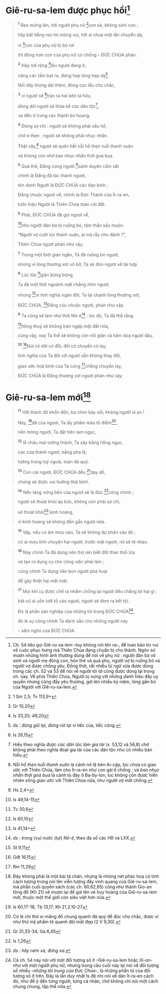 # Giê-ru-sa-lem được phục hồi[^1]

> <sup><b>1</b></sup> Reo mừng lên, hỡi người phụ nữ [^1*]son sẻ, không sinh con ;
> 
> hãy bật tiếng reo hò mừng vui, hỡi ai chưa một lần chuyển dạ,
> 
> vì [^2*]con của phụ nữ bị bỏ rơi
> 
> thì đông hơn con của phụ nữ có chồng – ĐỨC CHÚA phán.
>


> <sup><b>2</b></sup> Hãy nới rộng [^3*]lều ngươi đang ở,
> 
> căng các tấm bạt ra, đừng hẹp lòng hẹp dạ[^2].
> 
> Nối dây thừng dài thêm, đóng cọc lều cho chắc,
>


> <sup><b>3</b></sup> vì ngươi sẽ [^4*]tràn ra hai bên tả hữu,
> 
> dòng dõi ngươi sẽ thừa kế các dân tộc[^3],
> 
> và đến ở trong các thành bỏ hoang.
>


> <sup><b>4</b></sup> Đừng sợ chi : ngươi sẽ không phải xấu hổ,
> 
> chớ e thẹn : ngươi sẽ không phải nhục nhằn.
> 
> Thật vậy,[^4] ngươi sẽ quên hết nỗi hổ thẹn tuổi thanh xuân
> 
> và không còn nhớ bao nhục nhằn thời goá bụa.
>


> <sup><b>5</b></sup> Quả thế, Đấng cùng ngươi [^5*]sánh duyên cầm sắt
> 
> chính là Đấng đã tác thành ngươi,
> 
> tôn danh Người là ĐỨC CHÚA các đạo binh ;
> 
> Đấng chuộc ngươi về, chính là Đức Thánh của Ít-ra-en,
> 
> tước hiệu Người là Thiên Chúa toàn cõi đất.
>


> <sup><b>6</b></sup> Phải, ĐỨC CHÚA đã gọi ngươi về,
> 
> [^6*]như người đàn bà bị ruồng bỏ, tâm thần sầu muộn.
> 
> “Người vợ cưới lúc thanh xuân, ai mà rẫy cho đành ?”,
> 
> Thiên Chúa ngươi phán như vậy.
>


> <sup><b>7</b></sup> Trong một thời gian ngắn, Ta đã ruồng bỏ ngươi,
> 
> nhưng vì lòng thương xót vô bờ, Ta sẽ đón ngươi về tái hợp.
>


> <sup><b>8</b></sup> Lúc lửa [^7*]giận bừng bừng,
> 
> Ta đã một thời ngoảnh mặt chẳng nhìn ngươi,
> 
> nhưng [^8*]vì tình nghĩa ngàn đời, Ta lại chạnh lòng thương xót,
> 
> ĐỨC CHÚA, [^9*]Đấng cứu chuộc ngươi, phán như vậy.
>


> <sup><b>9</b></sup> Ta cũng sẽ làm như thời Nô-ê[^5] : lúc đó, Ta đã thề rằng
> 
> [^10*]hồng thuỷ sẽ không tràn ngập mặt đất nữa,
> 
> cũng vậy, nay Ta thề sẽ không còn nổi giận và hăm doạ ngươi đâu.
>


> <sup><b>10</b></sup> [^11*]Núi có dời có đổi, đồi có chuyển có lay,
> 
> tình nghĩa của Ta đối với ngươi vẫn không thay đổi,
> 
> giao ước hoà bình của Ta cũng [^12*]chẳng chuyển lay,
> 
> ĐỨC CHÚA là Đấng thương xót ngươi phán như vậy.
>

# Giê-ru-sa-lem mới[^6]

> <sup><b>11</b></sup> Hỡi thành đô khốn đốn, ba chìm bảy nổi, không người ủi an !
> 
> Này, [^13*]đá của ngươi, Ta lấy phẩm màu tô điểm[^7],
> 
> nền móng ngươi, Ta đặt trên lam ngọc,
>


> <sup><b>12</b></sup> lỗ châu mai tường thành, Ta xây bằng hồng ngọc,
> 
> các cửa thành ngươi, bằng pha lê,
> 
> tường trong luỹ ngoài, toàn đá quý.
>


> <sup><b>13</b></sup> Con cái ngươi, ĐỨC CHÚA đều [^14*]dạy dỗ,
> 
> chúng sẽ được vui hưởng thái bình.
>


> <sup><b>14</b></sup> Nền tảng vững bền của ngươi sẽ là đức [^15*]công chính ;
> 
> ngươi sẽ thoát khỏi áp bức, không còn phải sợ chi,
> 
> sẽ thoát khỏi[^8] kinh hoàng,
> 
> vì kinh hoàng sẽ không đến gần ngươi nữa.
>


> <sup><b>15</b></sup> Vậy, nếu có âm mưu nào, Ta sẽ không dự phần vào đó ;
> 
> có ai mưu tính chuyện hại ngươi, trước mặt ngươi, nó sẽ té nhào.
>


> <sup><b>16</b></sup> Này chính Ta đã dựng nên thợ rèn biết đốt than thổi lửa
> 
> và tạo ra dụng cụ cho công việc phải làm ;
> 
> cũng chính Ta dựng nên bọn người phá hoại
> 
> để gây thiệt hại mất mát.
>


> <sup><b>17</b></sup> Mọi khí cụ được chế ra nhằm chống lại ngươi đều chẳng lợi hại gì ;
> 
> bất cứ ai uốn lưỡi tố cáo ngươi, ngươi sẽ đem ra kết tội.
> 
> Đó là phần sản nghiệp của những tôi trung ĐỨC CHÚA[^9],
> 
> đó là sự công chính Ta dành sẵn cho những người này
> 
> – sấm ngôn của ĐỨC CHÚA.
>

[^1]: Ch. 54 kêu gọi Giê-ru-sa-lem –tuy không nói tên ra–, để loan báo tin vui về cuộc phục hưng mà Thiên Chúa đang chuẩn bị cho thành. Ngôn sứ mượn những hình ảnh thường dùng để nói về phụ nữ : người đàn bà vô sinh và người mẹ đông con, hôn thê và quả phụ, người vợ bị ruồng bỏ và người vợ được chồng yêu. Đồng thời, rất nhiều từ ngữ vừa được dùng trong các ch. 52 và 53 để nói về người tôi tớ cũng được dùng lại trong ch. này. Về phía Thiên Chúa, Người tự xưng với những danh hiệu đầy uy quyền nhưng cũng đầy yêu thương, gợi lên nhiều kỷ niệm, lòng gắn bó của Người với Giê-ru-sa-lem.
[^2]: ds : <i>đừng giữ lại, đừng rút lại</i> vì tiếc của, tiếc công.
[^3]: Hiểu theo nghĩa <i>được các dân tộc làm gia tài</i> (x. 53,12 và 56,8) chớ không phải theo nghĩa đoạt gia tài của các dân tộc như có nhiều bản hiểu.
[^4]: <i>Nỗi hổ thẹn tuổi thanh xuân</i> là cảnh nô lệ bên Ai-cập, lúc chưa có giao ước với Thiên Chúa, làm cho Ít-ra-en như con gái ế chồng ; và <i>bao nhục nhằn thời goá bụa</i> là cảnh tù đày ở Ba-by-lon, lúc không còn được hiển nhiên sống giao ước với Thiên Chúa nữa, như người vợ mất chồng.
[^5]: ds : <i>trong (vụ) nước (lụt) Nô-ê</i>, theo đa số các HR và LXX.
[^6]: Đây không phải là một bài tả chân, nhưng là những nét phác hoạ có tính cách tượng trưng nói lên viễn tượng đầy vinh quang của Giê-ru-sa-lem, mà phần cuối quyển sách (các ch. 60,62,65) cũng như thánh Gio-an tông đồ (Kh 21) sẽ mượn lại để gợi lên vẻ huy hoàng của Giê-ru-sa-lem mới, thuộc một thế giới còn siêu việt hơn nữa.
[^7]: Có lẽ chỉ thứ xi-măng đổ chung quanh đá quý để đúc cho chắc, được ví như thứ mỹ phẩm tô quanh đôi mắt đẹp (2 V 9,30).
[^8]: ds : <i>hãy ném xa, đứng xa</i>.
[^9]: Cả ch. 54 này nói với một đối tượng số ít –Giê-ru-sa-lem hoặc Xi-on- như với một người phụ nữ, nhưng trong câu cuối này lại nói về đối tượng số nhiều –<i>những tôi trung của Đức Chúa</i>–, là những phần tử của đối tượng số ít trên. Đây là lần duy nhất Is đệ nhị nói về dân Ít-ra-en cách đó, như để ý đến từng người, từng cá nhân, chớ không chỉ nói một cách chung chung, tập thể nữa.
[^1*]: 1 Sm 2,5; Tv 113,9+
[^2*]: Gr 10,20
[^3*]: Is 33,20; 49,20
[^4*]: Is 26,15
[^5*]: Hs 2,4+
[^6*]: Is 49,14-15
[^7*]: Tv 30,6
[^8*]: Is 60,10
[^9*]: Is 41,14+
[^10*]: St 9,11
[^11*]: Gđt 16,15
[^12*]: Rm 11,29
[^13*]: Is 60,17-18; Tb 13,17; Kh 21,2.10-27
[^14*]: Gr 31,33-34; Ga 6,45
[^15*]: Is 1,26
